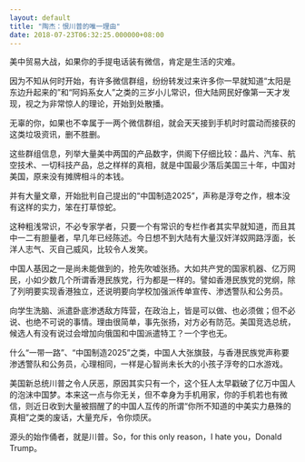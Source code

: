 ```yaml
---
layout: default
title: "陶杰：恨川普的唯一理由"
date: 2018-07-23T06:32:25.000000+08:00
---
```


美中贸易大战，如果你的手提电话装有微信，肯定是生活的灾难。

因为不知从何时开始，有许多微信群组，纷纷转发过来许多你一早就知道“太阳是东边升起来的”和“阿妈系女人”之类的三岁小儿常识，但大陆网民好像第一天才发现，视之为非常惊人的理论，开始到处散播。

无辜的你，如果也不幸属于一两个微信群组，就会天天接到手机时时震动而接获的这类垃圾资讯，删不胜删。

这些群组信息，列举大量美中两国的产品数字，供阁下仔细比较：晶片、汽车、航空技术、一切科技产品，总之样样的真相，就是中国最少落后美国三十年，中国对美国，原来没有摊牌相斗的本钱。

并有大量文章，开始批判自己提出的“中国制造2025”，声称是浮夸之作，根本没有这样的实力，笨在打草惊蛇。

这种粗浅常识，不必专家学者，只要一个有常识的专栏作者其实早就知道，而且其中一二有胆量者，早几年已经陈述。今日想不到大陆有大量汉奸洋奴网路浮面，长洋人志气、灭自己威风，比较令人发笑。

中国人基因之一是尚未能做到的，抢先吹嘘张扬。大如共产党的国家机器、亿万网民，小如少数几个所谓香港民族党，行为都是一样的。譬如香港民族党的党纲，除了列明要实现香港独立，还说明要向学校加强派传单宣传、渗透警队和公务员。

向学生洗脑、派遣卧底渗透敌方阵营，在政治上，皆是可以做、也必须做；但不必说、也绝不可说的事情。理由很简单，事先张扬，对方必有防范。美国竞选总统，候选人有没有说过会增加向俄国和中国派遣特工？一个字也无。

什么“一带一路”、“中国制造2025”之类，中国人大张旗鼓，与香港民族党声称要渗透警队和公务员，心理相同，一样是心智尚未长大的小孩子浮夸的口水游戏。

美国新总统川普之令人厌恶，原因其实只有一个，这个狂人太早戳破了亿万中国人的泡沫中国梦。本来这一点与你无关，但不幸身为手机用家，你的手机若也有微信，则近日收到大量被掴醒了的中国人互传的所谓“你所不知道的中美实力悬殊的真相”之类的废话，大量充斥，令你烦厌。

源头的始作俑者，就是川普。So，for this only reason，I hate you，Donald Trump。

